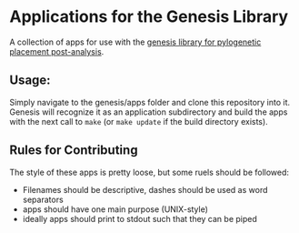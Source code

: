 # Applications for the Genesis Library

A collection of apps for use with the [genesis library for pylogenetic placement post-analysis](https://github.com/lczech/genesis).

## Usage:
Simply navigate to the genesis/apps folder and clone this repository into it. Genesis will recognize it as an application subdirectory and build the apps with the next call to `make` (or `make update` if the build directory exists).

## Rules for Contributing
The style of these apps is pretty loose, but some ruels should be followed:

- Filenames should be descriptive, dashes should be used as word separators
- apps should have one main purpose (UNIX-style)
- ideally apps should print to stdout such that they can be piped
